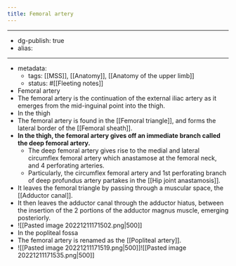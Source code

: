 ```yaml
---
title: Femoral artery
---
```


- --
- dg-publish: true
- alias:
- --
- metadata:
	- tags: [[MSS]], [[Anatomy]], [[Anatomy of the upper limb]]
	- status: #[[Fleeting notes]]
- Femoral artery
- The femoral artery is the continuation of the external iliac artery as it emerges from the mid-inguinal point into the thigh.
- In the thigh
- The femoral artery is found in the [[Femoral triangle]], and forms the lateral border of the [[Femoral sheath]].
- **In the thigh, the femoral artery gives off an immediate branch called the deep femoral artery.**
	- The deep femoral artery gives rise to the medial and lateral circumflex femoral artery which anastamose at the femoral neck, and 4 perforating arteries.
	- Particularly, the circumflex femoral artery and 1st perforating branch of deep profundus artery partakes in the [[Hip joint anastamosis]].
- It leaves the femoral triangle by passing through a muscular space, the [[Adductor canal]].
- It then leaves the adductor canal through the adductor hiatus, between the insertion of the 2 portions of the adductor magnus muscle, emerging posteriorly.
- ![[Pasted image 20221211171502.png|500]]
- In the popliteal fossa
- The femoral artery is renamed as the [[Popliteal artery]].
- ![[Pasted image 20221211171519.png|500]]![[Pasted image 20221211171535.png|500]]